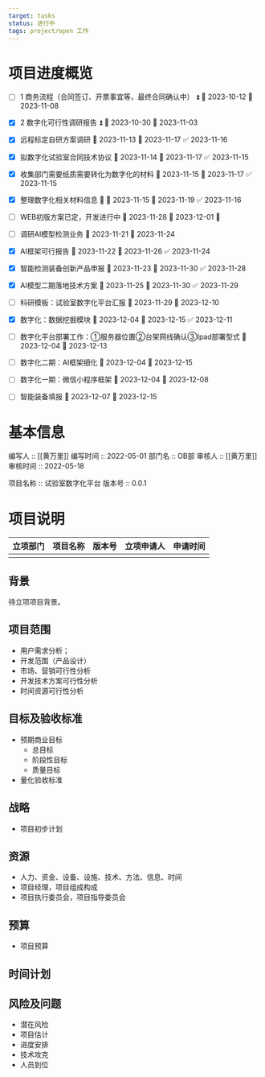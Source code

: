 ```yaml
---
target: tasks
status: 进行中
tags: project/open 工作
---
```


# 项目进度概览

- [ ] 1 商务流程（合同签订、开票事宜等，最终合同确认中） ⏫ 🛫 2023-10-12 📅 2023-11-08 
- [x] 2 数字化可行性调研报告 ⏫ 🛫 2023-10-30 📅 2023-11-03
- [x] 远程标定自研方案调研 🛫 2023-11-13 📅 2023-11-17 ✅ 2023-11-16
- [x] 拟数字化试验室合同技术协议 🛫 2023-11-14 📅 2023-11-17 ✅ 2023-11-15
- [x] 收集部门需要纸质需要转化为数字化的材料 🛫 2023-11-15 📅 2023-11-17 ✅ 2023-11-15
- [x] 整理数字化相关材料信息 🔺 🛫 2023-11-15 📅 2023-11-19 ✅ 2023-11-16
- [ ] WEB初版方案已定，开发进行中 🛫 2023-11-28 📅 2023-12-01 🔺 
- [ ] 调研AI模型检测业务 🛫 2023-11-21  📅 2023-11-24 
- [x] AI框架可行报告 🛫 2023-11-22 📅 2023-11-26 ✅ 2023-11-24
- [x] 智能检测装备创新产品申报 🛫 2023-11-23 📅 2023-11-30 ✅ 2023-11-28
- [x] AI模型二期落地技术方案 🛫 2023-11-25 📅 2023-11-30 ✅ 2023-11-29
- [ ] 科研模板：试验室数字化平台汇报  🛫 2023-11-29 📅 2023-12-10 
- [x] 数字化：数据挖掘模块 🛫 2023-12-04 📅 2023-12-15 ✅ 2023-12-11
- [ ] 数字化平台部署工作：①服务器位置②台架网线确认③Ipad部署型式  🛫 2023-12-04 📅 2023-12-13 
- [ ] 数字化二期：AI框架细化  🛫 2023-12-04 📅 2023-12-15 
- [ ] 数字化一期：微信小程序框架  🛫 2023-12-04  📅 2023-12-08 
- [ ] 智能装备填报   🛫 2023-12-07 📅 2023-12-15 


# 基本信息

编写人 :: [[黄万里]]
编写时间 :: 2022-05-01
部门名 :: OB部
审核人 :: [[黄万里]]
审核时间 :: 2022-05-18

项目名称 :: 试验室数字化平台
版本号 :: 0.0.1

# 项目说明
| 立项部门 | 项目名称 | 版本号 | 立项申请人 | 申请时间 |
| -------- | -------- | ------ | ---------- | -------- |
|       |          |        |            |          |


## 背景

待立项项目背景。

## 项目范围
- 用户需求分析；
- 开发范围（产品设计）
- 市场、营销可行性分析
- 开发技术方案可行性分析
- 时间资源可行性分析

## 目标及验收标准
- 预期商业目标
	- 总目标
	- 阶段性目标
	- 质量目标
- 量化验收标准

## 战略
- 项目初步计划

## 资源
- 人力、资金、设备、设施、技术、方法、信息、时间
- 项目经理，项目组成构成
- 项目执行委员会，项目指导委员会


## 预算
- 项目预算

## 时间计划

## 风险及问题

- 潜在风险
- 项目估计
- 进度安排
- 技术攻克
- 人员到位

